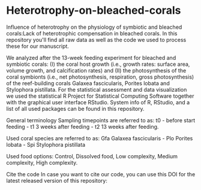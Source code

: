 # Heterotrophy-on-bleached-corals
Influence of heterotrophy on the physiology of symbiotic and bleached corals:Lack of heterotrophic compensation in bleached corals. In this repository you'll find all raw data as well as the code we used to process these for our manuscript.

We analyzed after the 13-week feeding experiment for bleached and symbiotic corals: (I) the coral host growth (i.e., growth rates: surface area, volume growth, and calcification rates) and  (II) the photosynthesis of the coral symbionts (i.e., net photosynthesis, respiration, gross photosynthesis) of the reef-building corals Galaxea fascicularis, Porites lobata and Stylophora pistillata. For the statistical assessment and data visualization we used the statistical R Project for Statistical Computing Software together with the graphical user interface RStudio. System info of R, RStudio, and a list of all used packages can be found in this repository.

General terminology
Sampling timepoints are referred to as: t0 - before start feeding - t1 3 weeks after feeding - t2 13 weeks after feeding.

Used coral species are referred to as: Gfa Galaxea fascicularis - Plo Porites lobata - Spi Stylophora pistillata

Used food options: Control, Dissolved food, Low complexity, Medium complexity, High complexity.

Cite the code
In case you want to cite our code, you can use this DOI for the latest released version of this repository:
